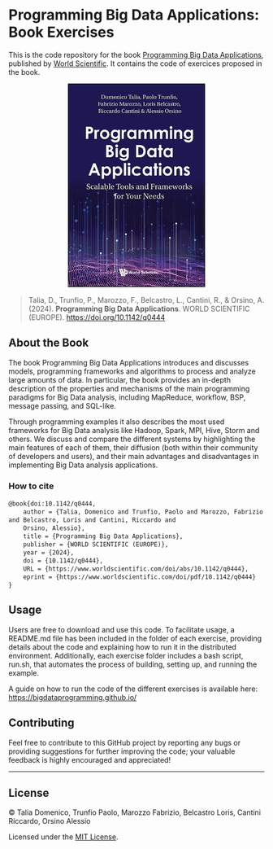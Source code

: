 # Programming Big Data Applications: Book Exercises


This is the code repository for the book [Programming Big Data Applications](https://www.worldscientific.com/worldscibooks/10.1142/q0444),
published by [World Scientific](https://www.worldscientific.com/). It contains the code of exercices proposed
in the book.

<p align="center">
<img height="400px" style="margin: auto" src="book.png">
</p>

> Talia, D., Trunfio, P., Marozzo, F., Belcastro, L., Cantini, R., & Orsino, A. (2024).
<b>Programming Big Data Applications</b>. WORLD SCIENTIFIC (EUROPE). https://doi.org/10.1142/q0444

## About the Book
The book Programming Big Data Applications introduces and discusses models, programming frameworks and algorithms to process and analyze large amounts of data. In particular, the book provides an in-depth description of the properties and mechanisms of the main programming paradigms for Big Data analysis, including MapReduce, workflow, BSP, message passing, and SQL-like.

Through programming examples it also describes the most used frameworks for Big Data analysis like Hadoop, Spark, MPI, Hive, Storm and others. We discuss and compare the different systems by highlighting the main features of each of them, their diffusion (both within their community of developers and users), and their main advantages and disadvantages in implementing Big Data analysis applications.

### How to cite
````
@book{doi:10.1142/q0444,
    author = {Talia, Domenico and Trunfio, Paolo and Marozzo, Fabrizio and Belcastro, Loris and Cantini, Riccardo and
    Orsino, Alessio},
    title = {Programming Big Data Applications},
    publisher = {WORLD SCIENTIFIC (EUROPE)},
    year = {2024},
    doi = {10.1142/q0444},
    URL = {https://www.worldscientific.com/doi/abs/10.1142/q0444},
    eprint = {https://www.worldscientific.com/doi/pdf/10.1142/q0444}
}
````

## Usage
Users are free to download and use this code. To facilitate usage, a README.md file has been included in the folder of each exercise, providing details about the code and explaining how to run it in the distributed environment. Additionally, each exercise folder includes a bash script, run.sh, that automates the process of building, setting up, and running the example.

A guide on how to run the code of the different exercises is available here: https://bigdataprogramming.github.io/

## Contributing

Feel free to contribute to this GitHub project by reporting any bugs or 
providing suggestions for further improving the code; your valuable feedback is highly 
encouraged and appreciated!

------------------------------------------------------------------------
## License
© Talia Domenico, Trunfio Paolo, Marozzo Fabrizio, Belcastro Loris, Cantini Riccardo, Orsino Alessio

Licensed under the [MIT License](LICENSE.txt).
